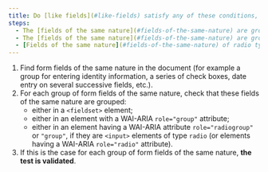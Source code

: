 ```yaml
---
title: Do [like fields](#like-fields) satisfy any of these conditions, if necessary?
steps:
  - The [fields of the same nature](#fields-of-the-same-nature) are grouped in a `<fieldset>` tag.
  - The [fields of the same nature](#fields-of-the-same-nature) are grouped in a tag with a WAI-ARIA attribute `role="group"`.
  - [Fields of the same nature](#fields-of-the-same-nature) of radio type (`<input type="radio">`) or tags with a WAI-ARIA attribute `role="radio"`) are grouped in a tag with a WAI-ARIA `role="radiogroup"` or `role="group"` attribute.
---
```


1. Find form fields of the same nature in the document (for example a group for entering identity information, a series of check boxes, date entry on several successive fields, etc.).
2. For each group of form fields of the same nature, check that these fields of the same nature are grouped:
   - either in a `<fieldset>` element;
   - either in an element with a WAI-ARIA `role="group"` attribute;
   - either in an element having a WAI-ARIA attribute `role="radiogroup"` or `"group"`, if they are `<input>` elements of type `radio` (or elements having a WAI-ARIA `role="radio"` attribute).
3. If this is the case for each group of form fields of the same nature, **the test is validated**.

